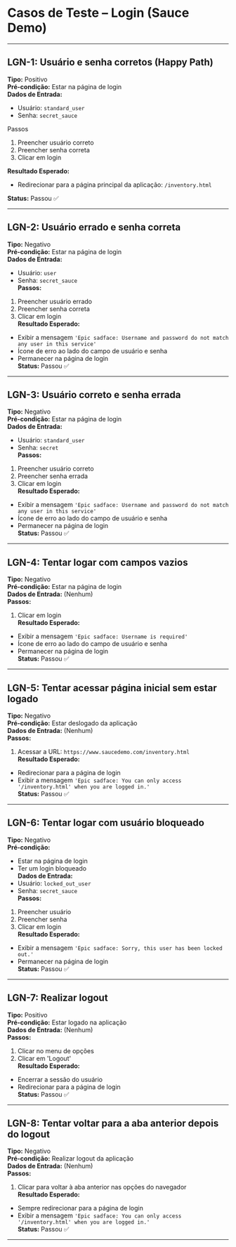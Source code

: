 # Casos de Teste – Login (Sauce Demo)

---

## LGN-1: Usuário e senha corretos (Happy Path) 

**Tipo:** Positivo  
**Pré-condição:** Estar na página de login  
**Dados de Entrada:**  
- Usuário: `standard_user`  
- Senha: `secret_sauce`
  
Passos
1. Preencher usuário correto  
2. Preencher senha correta  
3. Clicar em login
   
**Resultado Esperado:**  
- Redirecionar para a página principal da aplicação: `/inventory.html`
   
**Status:** Passou ✅

---

## LGN-2: Usuário errado e senha correta  
**Tipo:** Negativo  
**Pré-condição:** Estar na página de login  
**Dados de Entrada:**  
- Usuário: `user`  
- Senha: `secret_sauce`  
**Passos:**  
1. Preencher usuário errado  
2. Preencher senha correta  
3. Clicar em login  
**Resultado Esperado:**  
- Exibir a mensagem `'Epic sadface: Username and password do not match any user in this service'`  
- Ícone de erro ao lado do campo de usuário e senha  
- Permanecer na página de login  
**Status:** Passou ✅

---

## LGN-3: Usuário correto e senha errada  
**Tipo:** Negativo  
**Pré-condição:** Estar na página de login  
**Dados de Entrada:**  
- Usuário: `standard_user`  
- Senha: `secret`  
**Passos:**  
1. Preencher usuário correto  
2. Preencher senha errada  
3. Clicar em login  
**Resultado Esperado:**  
- Exibir a mensagem `'Epic sadface: Username and password do not match any user in this service'`  
- Ícone de erro ao lado do campo de usuário e senha  
- Permanecer na página de login  
**Status:** Passou ✅

---

## LGN-4: Tentar logar com campos vazios  
**Tipo:** Negativo  
**Pré-condição:** Estar na página de login  
**Dados de Entrada:** (Nenhum)  
**Passos:**  
1. Clicar em login  
**Resultado Esperado:**  
- Exibir a mensagem `'Epic sadface: Username is required'`  
- Ícone de erro ao lado do campo de usuário e senha  
- Permanecer na página de login  
**Status:** Passou ✅

---

## LGN-5: Tentar acessar página inicial sem estar logado  
**Tipo:** Negativo  
**Pré-condição:** Estar deslogado da aplicação  
**Dados de Entrada:** (Nenhum)  
**Passos:**  
1. Acessar a URL: `https://www.saucedemo.com/inventory.html`  
**Resultado Esperado:**  
- Redirecionar para a página de login  
- Exibir a mensagem `'Epic sadface: You can only access '/inventory.html' when you are logged in.'`  
**Status:** Passou ✅

---

## LGN-6: Tentar logar com usuário bloqueado  
**Tipo:** Negativo  
**Pré-condição:**  
- Estar na página de login  
- Ter um login bloqueado  
**Dados de Entrada:**  
- Usuário: `locked_out_user`  
- Senha: `secret_sauce`  
**Passos:**  
1. Preencher usuário  
2. Preencher senha  
3. Clicar em login  
**Resultado Esperado:**  
- Exibir a mensagem `'Epic sadface: Sorry, this user has been locked out.'`  
- Permanecer na página de login  
**Status:** Passou ✅

---

## LGN-7: Realizar logout  
**Tipo:** Positivo  
**Pré-condição:** Estar logado na aplicação  
**Dados de Entrada:** (Nenhum)  
**Passos:**  
1. Clicar no menu de opções  
2. Clicar em 'Logout'  
**Resultado Esperado:**  
- Encerrar a sessão do usuário  
- Redirecionar para a página de login  
**Status:** Passou ✅ 

---

## LGN-8: Tentar voltar para a aba anterior depois do logout  
**Tipo:** Negativo  
**Pré-condição:** Realizar logout da aplicação  
**Dados de Entrada:** (Nenhum)  
**Passos:**  
1. Clicar para voltar à aba anterior nas opções do navegador  
**Resultado Esperado:**  
- Sempre redirecionar para a página de login  
- Exibir a mensagem `'Epic sadface: You can only access '/inventory.html' when you are logged in.'`  
**Status:** Passou ✅

---
